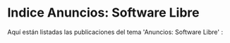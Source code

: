 # Indice Anuncios: Software Libre

Aquí están listadas las publicaciones del tema 'Anuncios: Software Libre' :
